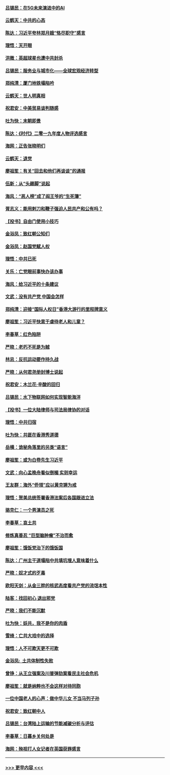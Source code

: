 #### [吕锡民：在5G未来演进中的AI](../pages/nsc993/n11730010.md?t=12191401) 
#### [云鹤天：中共的心态](../pages/nsc993/n11729906.md?t=12191401) 
#### [陈达：习近平夸林郑月娥“恪尽职守”感言](../pages/nsc993/n11729881.md?t=12191401) 
#### [理悟：天开眼](../pages/nsc993/n11729699.md?t=12191401) 
#### [洪微：英超球星也遭中共封杀](../pages/nsc993/n11727243.md?t=12191401) 
#### [吕锡民：服务业与城市化——全球宏观经济转型](../pages/nsc993/n11725845.md?t=12191401) 
#### [郑纯清：厦门地铁塌陷吟](../pages/nsc993/n11725813.md?t=12191401) 
#### [云鹤天：世人明真相](../pages/nsc993/n11725621.md?t=12191401) 
#### [祝君安：中美贸易谈判随感](../pages/nsc993/n11725609.md?t=12191401) 
#### [吐为快：末朝即景](../pages/nsc993/n11723365.md?t=12191401) 
#### [陈达：《时代》二零一九年度人物评选感言](../pages/nsc993/n11723337.md?t=12191401) 
#### [海网：正告张晓明们](../pages/nsc993/n11723228.md?t=12191401) 
#### [云鹤天：退党](../pages/nsc993/n11723056.md?t=12191401) 
#### [廖祖笙：有关“回去和他们再谈谈”的通报](../pages/nsc993/n11722442.md?t=12191401) 
#### [伍新：从“头踢脚”说起](../pages/nsc993/n11722429.md?t=12191401) 
#### [海风：“恶人榜”成了阎王爷的“生死簿”](../pages/nsc993/n11722272.md?t=12191401) 
#### [胥志义：能用剌刀和鞭子强迫人民共产和公有吗？](../pages/nsc993/n11720569.md?t=12191401) 
#### [【投书】自由门使用小技巧](../pages/nsc993/n11720180.md?t=12191401) 
#### [金浴凤：致红朝公知们](../pages/nsc993/n11720563.md?t=12191401) 
#### [金浴凤：赵国党赋人权](../pages/nsc993/n11720533.md?t=12191401) 
#### [理悟：中共已死](../pages/nsc993/n11720233.md?t=12191401) 
#### [关乐：亡党眼前事快办该办事](../pages/nsc993/n11719160.md?t=12191401) 
#### [海风：给习近平的十条建议](../pages/nsc993/n11717616.md?t=12191401) 
#### [文武：没有共产党 中国会怎样](../pages/nsc993/n11717584.md?t=12191401) 
#### [郑纯清：迎接“国际人权日”香港大游行的里程牌意义](../pages/nsc993/n11717417.md?t=12191401) 
#### [廖祖笙：习近平快意于虐待老人和儿童？](../pages/nsc993/n11715313.md?t=12191401) 
#### [李春草：红色陷阱](../pages/nsc993/n11715029.md?t=12191401) 
#### [严晓：老朽不死是为贼](../pages/nsc993/n11712910.md?t=12191401) 
#### [林忌：反抗运动要作持久战](../pages/nsc993/n11712623.md?t=12191401) 
#### [严晓：从何君尧册封博士说起](../pages/nsc993/n11712465.md?t=12191401) 
#### [祝君安：木兰花·辛酸的回归](../pages/nsc993/n11712381.md?t=12191401) 
#### [吕锡民：水下物联网如何实现智能海洋](../pages/nsc993/n11711158.md?t=12191401) 
#### [【投书】一位大陆律师与司法局律协的对话](../pages/nsc993/n11709675.md?t=12191401) 
#### [理悟：中共归宿](../pages/nsc993/n11710059.md?t=12191401) 
#### [吐为快：共匪在香港秀道德](../pages/nsc993/n11709979.md?t=12191401) 
#### [岳横：诡秘角落里的另类“语言”](../pages/nsc993/n11709792.md?t=12191401) 
#### [廖祖笙：或为白卷先生习近平](../pages/nsc993/n11708330.md?t=12191401) 
#### [文武：向心孟晚舟看似倒楣 实则幸运](../pages/nsc993/n11708236.md?t=12191401) 
#### [王友群：海外“侨领”应以黄克锵为戒](../pages/nsc993/n11706176.md?t=12191401) 
#### [理悟：贺美总统签署香港法案后各国跟进立法](../pages/nsc993/n11706853.md?t=12191401) 
#### [骆克仁：一个男演员之死](../pages/nsc993/n11706677.md?t=12191401) 
#### [李春草：哀土共](../pages/nsc993/n11706255.md?t=12191401) 
#### [修炼真善忍 “巨型脑肿瘤”不治而愈](../pages/nsc993/n11705340.md?t=12191401) 
#### [廖祖笙：饿饭党治下的饿饭国](../pages/nsc993/n11705085.md?t=12191401) 
#### [陈达：广州主干道塌陷中共填坑埋人意味着什么](../pages/nsc993/n11705046.md?t=12191401) 
#### [严晓：奴才式的歹毒](../pages/nsc993/n11704826.md?t=12191401) 
#### [欧阳天剑：从金三胖的核武态度看共产党的流氓本性](../pages/nsc993/n11702238.md?t=12191401) 
#### [陆客：找回初心 退出邪党](../pages/nsc993/n11702213.md?t=12191401) 
#### [严晓：我们不能沉默](../pages/nsc993/n11702110.md?t=12191401) 
#### [吐为快：妖共，我不是你的肉盾](../pages/nsc993/n11701366.md?t=12191401) 
#### [雪绮：亡共大戏中的选择](../pages/nsc993/n11699922.md?t=12191401) 
#### [理悟：人不可欺天更不可欺](../pages/nsc993/n11699657.md?t=12191401) 
#### [金浴凤:  土共体制性失败](../pages/nsc993/n11699361.md?t=12191401) 
#### [曾铮：从王立强案及川普弹劾案看民主社会危机](../pages/nsc993/n11699318.md?t=12191401) 
#### [廖祖笙：就是纳粹也不会这样对待同胞](../pages/nsc993/n11697658.md?t=12191401) 
#### [一位中国老人的心声：做中华儿女 不当马列子孙](../pages/nsc993/n11697525.md?t=12191401) 
#### [祝君安：致红朝中人](../pages/nsc993/n11697518.md?t=12191401) 
#### [吕锡民：台湾陆上运输的节能减碳分析与评估](../pages/nsc993/n11694983.md?t=12191401) 
#### [李春草：日暮乡关何处是](../pages/nsc993/n11694805.md?t=12191401) 
#### [海网：殃视打人女记者在英国获罪感言](../pages/nsc993/n11693832.md?t=12191401) 

----
#### [ >>> 更早内容 <<< ](../indexes/nsc993-earlier.md)
